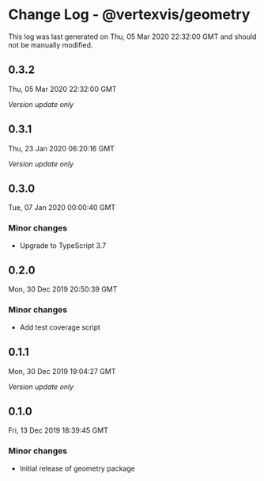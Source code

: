 # Change Log - @vertexvis/geometry

This log was last generated on Thu, 05 Mar 2020 22:32:00 GMT and should not be manually modified.

## 0.3.2
Thu, 05 Mar 2020 22:32:00 GMT

*Version update only*

## 0.3.1
Thu, 23 Jan 2020 06:20:16 GMT

*Version update only*

## 0.3.0
Tue, 07 Jan 2020 00:00:40 GMT

### Minor changes

- Upgrade to TypeScript 3.7

## 0.2.0
Mon, 30 Dec 2019 20:50:39 GMT

### Minor changes

- Add test coverage script

## 0.1.1
Mon, 30 Dec 2019 19:04:27 GMT

*Version update only*

## 0.1.0
Fri, 13 Dec 2019 18:39:45 GMT

### Minor changes

- Initial release of geometry package

